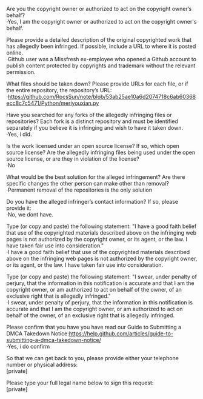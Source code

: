 Are you the copyright owner or authorized to act on the copyright owner’s behalf?  
·Yes, I am the copyright owner or authorized to act on the copyright owner's behalf.  

Please provide a detailed description of the original copyrighted work that has allegedly been infringed. If possible, include a URL to where it is posted online.  
·Github user was a Missfresh ex-employee who opened a Github account to publish content protected by copyrights and trademark without the relevant permission.

What files should be taken down? Please provide URLs for each file, or if the entire repository, the repository’s URL:  
·https://github.com/RocsSun/note/blob/53ab25ae10a6d2074718c6ab60368ecc8c7c5471/Python/meriyouxian.py

Have you searched for any forks of the allegedly infringing files or repositories? Each fork is a distinct repository and must be identified separately if you believe it is infringing and wish to have it taken down.  
·Yes, i did.

Is the work licensed under an open source license? If so, which open source license? Are the allegedly infringing files being used under the open source license, or are they in violation of the license?  
·No

What would be the best solution for the alleged infringement? Are there specific changes the other person can make other than removal?  
·Permanent removal of the repositories is the only solution

Do you have the alleged infringer’s contact information? If so, please provide it:  
·No, we dont have.

Type (or copy and paste) the following statement: "I have a good faith belief that use of the copyrighted materials described above on the infringing web pages is not authorized by the copyright owner, or its agent, or the law. I have taken fair use into consideration."  
·I have a good faith belief that use of the copyrighted materials described above on the infringing web pages is not authorized by the copyright owner, or its agent, or the law. I have taken fair use into consideration.

Type (or copy and paste) the following statement: "I swear, under penalty of perjury, that the information in this notification is accurate and that I am the copyright owner, or am authorized to act on behalf of the owner, of an exclusive right that is allegedly infringed."  
·I swear, under penalty of perjury, that the information in this notification is accurate and that I am the copyright owner, or am authorized to act on behalf of the owner, of an exclusive right that is allegedly infringed.

Please confirm that you have you have read our Guide to Submitting a DMCA Takedown Notice:https://help.github.com/articles/guide-to-submitting-a-dmca-takedown-notice/  
·Yes, i do confirm

So that we can get back to you, please provide either your telephone number or physical address:  
[private]

Please type your full legal name below to sign this request:  
[private]
